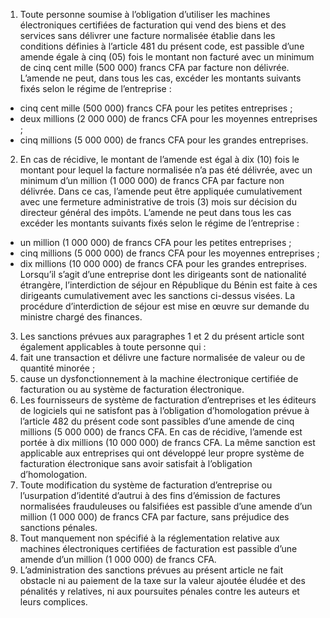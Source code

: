 1)  Toute  personne  soumise  à  l’obligation  d’utiliser  les  machines électroniques certifiées de facturation qui vend des biens et des services sans délivrer une facture normalisée établie dans les conditions définies à l’article 481 du présent code, est passible d’une amende égale à cinq (05) fois le montant non facturé avec un minimum de cinq cent mille (500 000) francs CFA par facture non délivrée.
L’amende ne peut, dans tous les cas, excéder les montants suivants fixés selon le régime de l’entreprise :
- cinq cent mille (500 000) francs CFA pour les petites entreprises ;
- deux millions (2 000 000) de francs CFA pour les moyennes entreprises ;
- cinq millions (5 000 000) de francs CFA pour les grandes entreprises.
2) En cas de récidive, le montant de l’amende est égal à dix (10) fois le montant pour
lequel la facture normalisée n’a pas été délivrée, avec un minimum d’un million (1 000 000) de francs CFA par facture non délivrée.
Dans ce cas, l’amende peut être appliquée cumulativement avec une fermeture administrative de trois (3) mois sur décision du directeur général des impôts.
L’amende ne peut dans tous les cas excéder les montants suivants fixés selon le régime de l’entreprise :
- un million (1 000 000) de francs CFA pour les petites entreprises ;
- cinq millions (5 000 000) de francs CFA pour les moyennes entreprises ;
- dix millions (10 000 000) de francs CFA pour les grandes entreprises.
Lorsqu’il s’agit d’une entreprise dont les dirigeants sont de nationalité étrangère, l’interdiction de séjour en République du Bénin est faite à ces dirigeants cumulativement avec les sanctions ci-dessus visées. La procédure d’interdiction de séjour est mise en œuvre sur demande du ministre chargé des finances.
3) Les sanctions prévues aux paragraphes 1 et 2 du présent article sont également
applicables à toute personne qui :
1) fait une transaction et délivre une facture normalisée de valeur ou de
quantité minorée ;
2) cause  un  dysfonctionnement  à  la  machine  électronique  certifiée  de
facturation ou au système de facturation électronique.
4) Les fournisseurs de système de facturation d’entreprises et les éditeurs de logiciels
qui ne satisfont pas à l’obligation d’homologation prévue à l’article 482 du présent code sont passibles d’une amende de cinq millions (5 000 000) de francs CFA. En cas de récidive, l’amende est portée à dix millions (10 000 000) de francs CFA.
La même sanction est applicable aux entreprises qui ont développé leur propre système de facturation électronique sans avoir satisfait à l’obligation d’homologation.
5) Toute  modification  du  système  de  facturation  d’entreprise  ou  l’usurpation
d’identité d’autrui à des fins d’émission de factures normalisées frauduleuses ou falsifiées est  passible  d’une  amende  d’un  million  (1 000 000)  de  francs  CFA  par  facture,  sans préjudice des sanctions pénales.
6) Tout  manquement  non  spécifié  à  la  réglementation  relative  aux  machines
électroniques certifiées de facturation est passible d’une amende d’un million (1 000 000) de francs CFA.
7) L’administration des sanctions prévues au présent article ne fait obstacle ni au
paiement de la taxe sur la valeur ajoutée éludée et des pénalités y relatives, ni aux poursuites pénales contre les auteurs et leurs complices.